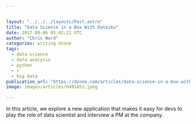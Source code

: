 ```yaml
---


layout: "../../../layouts/Post.astro"
title: "Data Science in a Box With Dataiku"
date: 2017-09-06 05:02:21 UTC
author: "Chris Ward"
categories: writing dzone
tags:
  - data science
  - data analysis
  - python
  - r
  - big data
publication_url: "https://dzone.com/articles/data-science-in-a-box-with-dataiku"
image: images/articles/6491451.jpeg

---
```

In this article, we explore a new application that makes it easy for devs to play the role of data scientist and interview a PM at the company.

